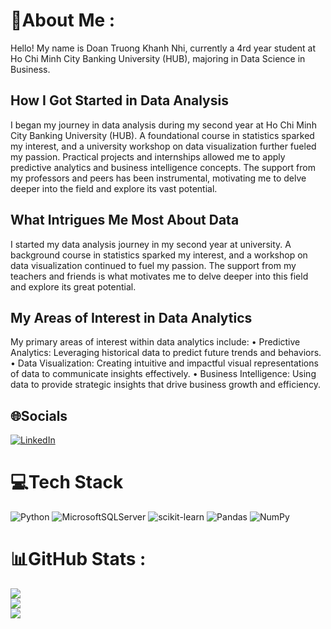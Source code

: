 # 💫About Me :
Hello! My name is Doan Truong Khanh Nhi, currently a 4rd year student at Ho Chi Minh City Banking University (HUB), majoring in Data Science in Business.
## How I Got Started in Data Analysis
I began my journey in data analysis during my second year at Ho Chi Minh City Banking University (HUB). A foundational course in statistics sparked my interest, and a university workshop on data visualization further fueled my passion. Practical projects and internships allowed me to apply predictive analytics and business intelligence concepts. The support from my professors and peers has been instrumental, motivating me to delve deeper into the field and explore its vast potential.
## What Intrigues Me Most About Data
I started my data analysis journey in my second year at university. A background course in statistics sparked my interest, and a workshop on data visualization continued to fuel my passion. The support from my teachers and friends is what motivates me to delve deeper into this field and explore its great potential.
## My Areas of Interest in Data Analytics
My primary areas of interest within data analytics include:
•	Predictive Analytics: Leveraging historical data to predict future trends and behaviors.
•	Data Visualization: Creating intuitive and impactful visual representations of data to communicate insights effectively.
•	Business Intelligence: Using data to provide strategic insights that drive business growth and efficiency.


## 🌐Socials
[![LinkedIn](https://img.shields.io/badge/LinkedIn-%230077B5.svg?logo=linkedin&logoColor=white)](https://linkedin.com/in/https://www.linkedin.com/in/nhi-doan-truong-khanh-66690a259/) 

# 💻Tech Stack
![Python](https://img.shields.io/badge/python-3670A0?style=for-the-badge&logo=python&logoColor=ffdd54) ![MicrosoftSQLServer](https://img.shields.io/badge/Microsoft%20SQL%20Sever-CC2927?style=for-the-badge&logo=microsoft%20sql%20server&logoColor=white) ![scikit-learn](https://img.shields.io/badge/scikit--learn-%23F7931E.svg?style=for-the-badge&logo=scikit-learn&logoColor=white) ![Pandas](https://img.shields.io/badge/pandas-%23150458.svg?style=for-the-badge&logo=pandas&logoColor=white) ![NumPy](https://img.shields.io/badge/numpy-%23013243.svg?style=for-the-badge&logo=numpy&logoColor=white) 
# 📊GitHub Stats :
![](https://github-readme-stats.vercel.app/api?username=DoanTruongKhanhNhi&theme=radical&hide_border=false&include_all_commits=false&count_private=false)<br/>
![](https://github-readme-streak-stats.herokuapp.com/?user=DoanTruongKhanhNhi&theme=radical&hide_border=false)<br/>
![](https://github-readme-stats.vercel.app/api/top-langs/?username=DoanTruongKhanhNhi&theme=radical&hide_border=false&include_all_commits=false&count_private=false&layout=compact)

